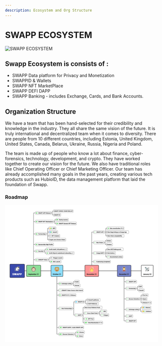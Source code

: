```yaml
---
description: Ecosystem and Org Structure
---
```


# SWAPP ECOSYSTEM

![SWAPP ECOSYSTEM](../.gitbook/assets/preview.png)

## Swapp Ecosystem is consists of :

* SWAPP Data platform for Privacy and Monetization
* SWAPPID & Wallets
* SWAPP NFT MarketPlace
* SWAPP DEFI DAPP
* SWAPP Banking - includes Exchange, Cards, and Bank Accounts.

## Organization Structure

We have a team that has been hand-selected for their credibility and knowledge in the industry. They all share the same vision of the future. It is truly international and decentralized team when it comes to diversity. There are people from 10 different countries, including Estonia, United Kingdom, United States, Canada, Belarus, Ukraine, Russia, Nigeria and Poland.

The team is made up of people who know a lot about finance, cyber-forensics, technology, development, and crypto. They have worked together to create our vision for the future. We also have traditional roles like Chief Operating Officer or Chief Marketing Officer. Our team has already accomplished many goals in the past years, creating various tech products such as HubioID, the data management platform that laid the foundation of Swapp.

### Roadmap

![](../.gitbook/assets/roadmap.png)

